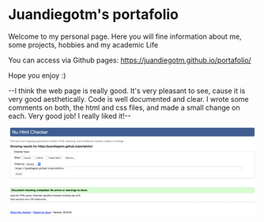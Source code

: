 # Juandiegotm's portafolio

Welcome to my personal page. Here you will fine information about me, some projects, hobbies and my academic Life

You can access via Github pages: https://juandiegotm.github.io/portafolio/

Hope you enjoy :)

--I think the web page is really good. It's very pleasant to see, cause it is very good
aesthetically. Code is well documented and clear. I wrote some comments on both, the html and css files, and made a small change on each.
Very good job! I really liked it!--

![Code check](/assets/codecheck.png)
